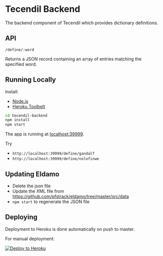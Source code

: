 # Tecendil Backend

The backend component of Tecendil which provides dictionary definitions.

## API

```
/define/:word
```

Returns a JSON record containing an array of entries matching the specified word.

## Running Locally

Install:

- [Node.js](http://nodejs.org/)
- [Heroku Toolbelt](https://toolbelt.heroku.com/)

```sh
cd tecendil-backend
npm install
npm start
```

The app is running at [localhost:39999](http://localhost:39999/).

Try

- `http://localhost:39999/define/gandalf`
- `http://localhost:39999/define/nolofinwe`

## Updating Eldamo

- Delete the json file
- Update the XML file from https://github.com/pfstrack/eldamo/tree/master/src/data
- `npm start` to regenerate the JSON file

## Deploying

Deployment to Heroku is done automatically on push to master.

For manual deployment:

[![Deploy to Heroku](https://www.herokucdn.com/deploy/button.png)](https://heroku.com/deploy)
